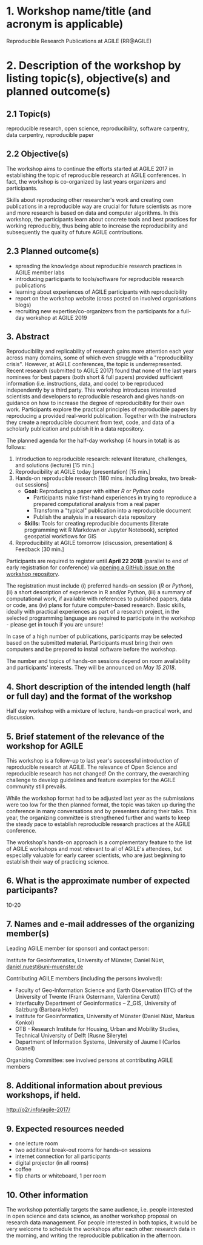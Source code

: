 # 1. Workshop name/title (and acronym is applicable)

Reproducible Research Publications at AGILE (RR@AGILE)

# 2. Description of the workshop by listing topic(s), objective(s) and planned outcome(s) 

## 2.1 Topic(s)

reproducible research, open science, reproducibility, software carpentry, data carpentry, reproducible paper

## 2.2 Objective(s)

The workshop aims to continue the efforts started at AGILE 2017 in establishing the topic of reproducible research at AGILE conferences.
In fact, the workshop is co-organized by last years organizers and participants.

Skills about reproducing other researcher's work and creating own publications in a reproducible way are crucial for future scientists as more and more research is based on data and computer algorithms.
In this workshop, the participants learn about concrete tools and best practices for working reproducibly, thus being able to increase the reproducibility and subsequently the quality of future AGILE contributions.

## 2.3 Planned outcome(s)

- spreading the knowledge about reproducible research practices in AGILE member labs
- introducing participants to tools/software for reproducible research publications
- learning about experiences of AGILE participants with reproducibility
- report on the workshop website (cross posted on involved organisations blogs)
- recruiting new expertise/co-organizers from the participants for a full-day workshop at AGILE 2019

## 3. Abstract

Reproducibility and replicability of research gains more attention each year across many domains, some of which even struggle with a "reproducibility crisis".
However, at AGILE conferences, the topic is underrepresented.
Recent research (submitted to AGILE 2017) found that none of the last years nominees for best papers (both short & full papers) provided sufficient information (i.e. instructions, data, and code) to be reproduced independently by a third party.
This workshop introduces interested scientists and developers to reproducible research and gives hands-on guidance on how to increase the degree of reproducibility for their own work.
Participants explore the practical principles of reproducible papers by reproducing a provided real-world publication.
Together with the instructors they create a reproducible document from text, code, and data of a scholarly publication and publish it in a data repository.

The planned agenda for the half-day workshop (4 hours in total) is as follows:

1. Introduction to reproducible research: relevant literature, challenges, and solutions (lecture) [15 min.]
2. Reproducibility at AGILE today (presentation) [15 min.]
3. Hands-on reproducible research [180 mins. including breaks, two break-out sessions]
    - **Goal:** Reproducing a paper with either _R_ or _Python_ code
        - Participants make first-hand experiences in trying to reproduce a prepared computational analysis from a real paper
        - Transform a "typical" publication into a reproducible document
        - Publish the analysis in a research data repository
    - **Skills:** Tools for creating reproducible documents (literate programming wit R Markdown or Jupyter Notebook), scripted geospatial workflows for GIS
4. Reproducibility at AGILE tomorrow (discussion, presentation) & Feedback [30 min.]

Participants are required to register until **April 22 2018** (parallel to end of early registration for conference) via [opening a GitHub issue on the workshop repository]().

The registration must include (i) preferred hands-on session (_R_ or _Python_), (ii) a short description of experience in R and/or Python, (iii) a summary of computational work, if available with references to published papers, data or code, ans (iv) plans for future computer-based research.
Basic skills, ideally with practical experiences as part of a research project, in the selected programming language are required to participate in the workshop - please get in touch if you are unsure!

In case of a high number of publications, participants may be selected based on the submitted material.
Participants must bring their own computers and be prepared to install software before the workshop.

The number and topics of hands-on sessions depend on room availability and participants' interests.
They will be announced on _May 15 2018_.

## 4. Short description of the intended length (half or full day) and the format of the workshop

Half day workshop with a mixture of lecture, hands-on practical work, and discussion.

## 5. Brief statement of the relevance of the workshop for AGILE

This workshop is a follow-up to last year's successful introduction of reproducible research at AGILE.
The relevance of Open Science and reproducible research has not changed!
On the contrary, the overarching challenge to develop guidelines and feature examples for the AGILE community still prevails.

While the workshop format had to be adjusted last year as the submissions were too low for the then planned format, the topic was taken up during the conference in many conversations and by presenters during their talks.
This year, the organizing committee is strengthened further and wants to keep the steady pace to establish reproducible research practices at the AGILE conference.

The workshop's hands-on approach is a complementary feature to the list of AGILE workshops and most relevant to all of AGILE's attendees, but especially valuable for early career scientists, who are just beginning to establish their way of practicing science.

## 6. What is the approximate number of expected participants?

10-20

## 7. Names and e-mail addresses of the organizing member(s)

Leading AGILE member (or sponsor) and contact person:

Institute for Geoinformatics, University of Münster, Daniel Nüst, daniel.nuest@uni-muenster.de

Contributing AGILE members (including the persons involved):

- Faculty of Geo-Information Science and Earth Observation (ITC) of the University of Twente (Frank Ostermann, Valentina Cerutti)
- Interfaculty Department of Geoinformatics – Z_GIS, University of Salzburg (Barbara Hofer)
- Institute for Geoinformatics, University of Münster (Daniel Nüst, Markus Konkol)
- OTB - Research Institute for Housing, Urban and Mobility Studies, Technical University of Delft (Rusne Sileryte)
- Department of Information Systems, University of Jaume I (Carlos Granell)

Organizing Committee: see involved persons at contributing AGILE members

## 8. Additional information about previous workshops, if held.

http://o2r.info/agile-2017/

## 9. Expected resources needed

- one lecture room
- two additional break-out rooms for hands-on sessions
- internet connection for all participants
- digital projector (in all rooms)
- coffee
- flip charts or whiteboard, 1 per room

## 10. Other information

The workshop potentially targets the same audience, i.e. people interested in open science and data science, as another workshop proposal on research data management.
For people interested in both topics, it would be very welcome to schedule the workshops after each other: research data in the morning, and writing the reproducible publication in the afternoon.
